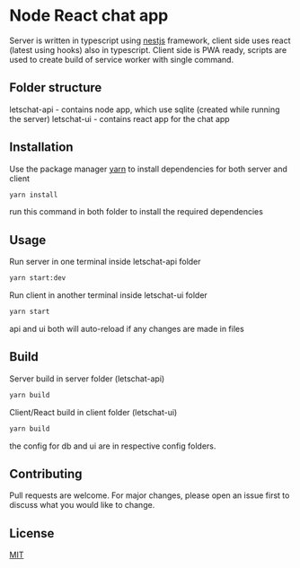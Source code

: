 # Node React chat app

Server is written in typescript using [nestjs](https://nestjs.com/) framework, client side uses react (latest using hooks) also in typescript. Client side is PWA ready, scripts are used to create build of service worker with single command.

## Folder structure

letschat-api - contains node app, which use sqlite (created while running the server)
letschat-ui - contains react app for the chat app

## Installation

Use the package manager [yarn](https://yarnpkg.com/) to install dependencies for both server and client

```bash
yarn install
```

run this command in both folder to install the required dependencies

## Usage

Run server in one terminal inside letschat-api folder
```bash
yarn start:dev
```
Run client in another terminal inside letschat-ui folder
```bash
yarn start
```
api and ui both will auto-reload if any changes are made in files

## Build

Server build in server folder (letschat-api)
```bash
yarn build
```
Client/React build in client folder (letschat-ui)
```bash
yarn build
```

the config for db and ui are in respective config folders.


## Contributing
Pull requests are welcome. For major changes, please open an issue first to discuss what you would like to change.


## License
[MIT](https://choosealicense.com/licenses/mit/)